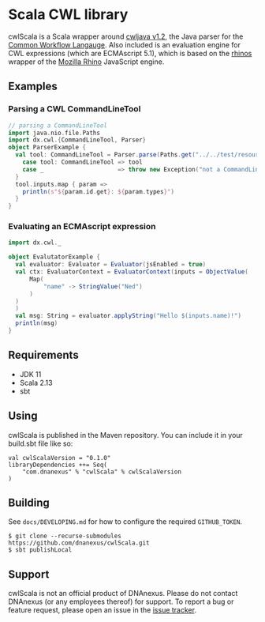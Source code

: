 # Scala CWL library

cwlScala is a Scala wrapper around [cwljava v1.2](https://github.com/common-workflow-lab/cwljava/issues), the Java parser for the [Common Workflow Langauge](https://www.commonwl.org/). Also included is an evaluation engine for CWL expressions (which are ECMAscript 5.1), which is based on the [rhinos](https://github.com/agemooij/rhinos) wrapper of the [Mozilla Rhino](https://github.com/mozilla/rhino) JavaScript engine.

## Examples

### Parsing a CWL CommandLineTool

```scala
// parsing a CommandLineTool
import java.nio.file.Paths
import dx.cwl.{CommandLineTool, Parser}
object ParserExample {
  val tool: CommandLineTool = Parser.parse(Paths.get("../../test/resources/tools/pass/action.cwl")) match {
    case tool: CommandLineTool => tool
    case _                     => throw new Exception("not a CommandLineTool")
  }
  tool.inputs.map { param =>
    println(s"${param.id.get}: ${param.types}")
  }
}
```

### Evaluating an ECMAscript expression

```scala
import dx.cwl._

object EvalutatorExample {
  val evaluator: Evaluator = Evaluator(jsEnabled = true)
  val ctx: EvaluatorContext = EvaluatorContext(inputs = ObjectValue(
      Map(
          "name" -> StringValue("Ned")
      )
  )
  )
  val msg: String = evaluator.applyString("Hello $(inputs.name)!")
  println(msg)
}
```

## Requirements

* JDK 11
* Scala 2.13
* sbt

## Using

cwlScala is published in the Maven repository. You can include it in your build.sbt file like so:

```
val cwlScalaVersion = "0.1.0"
libraryDependencies ++= Seq(
    "com.dnanexus" % "cwlScala" % cwlScalaVersion
)
```

## Building

See `docs/DEVELOPING.md` for how to configure the required `GITHUB_TOKEN`.

```
$ git clone --recurse-submodules https://github.com/dnanexus/cwlScala.git
$ sbt publishLocal
```

## Support

cwlScala is not an official product of DNAnexus. Please do not contact DNAnexus (or any employees thereof) for support. To report a bug or feature request, please open an issue in the [issue tracker](https://github.com/dnanexus/cwlScala/issues).
